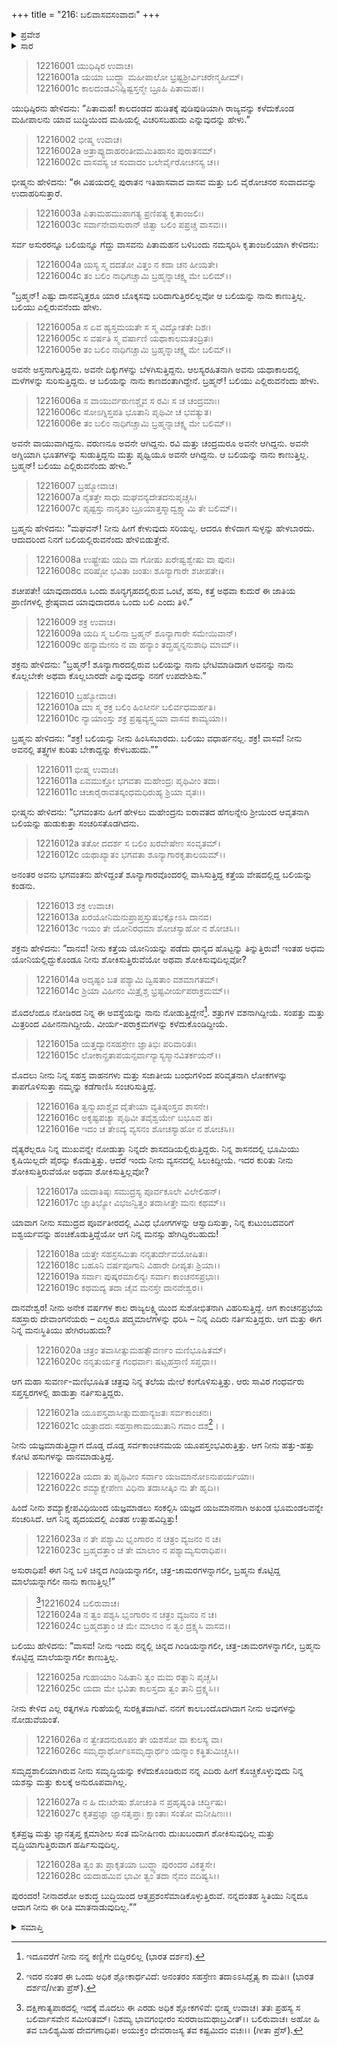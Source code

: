 +++
title = "216: ಬಲಿವಾಸವಸಂವಾದಃ"
+++

<details><summary>ಪ್ರವೇಶ</summary>


।।   ಓಂ ಓಂ ನಮೋ ನಾರಾಯಣಾಯ।।   ಶ್ರೀ ವೇದವ್ಯಾಸಾಯ ನಮಃ ।।

ಶ್ರೀ ಕೃಷ್ಣದ್ವೈಪಾಯನ ವೇದವ್ಯಾಸ ವಿರಚಿತ  

**ಶ್ರೀ ಮಹಾಭಾರತ**

**ಶಾಂತಿ ಪರ್ವ**

**ಮೋಕ್ಷಧರ್ಮ ಪರ್ವ**

**ಅಧ್ಯಾಯ 216**


</details>

<details><summary>ಸಾರ</summary>

ರಾಜ್ಯವನ್ನು ಕಳೆದುಕೊಂಡು ಕತ್ತೆಯ ರೂಪದಲ್ಲಿ ಶೂನ್ಯಗೃಹದಲ್ಲಿ ವಾಸಿಸುತ್ತಿದ್ದ ಬಲಿಚಕ್ರವರ್ತಿಯನ್ನು ಇಂದ್ರನು ಮೂದಲಿಸಿ ಮಾತನಾಡಿಸಿದುದು (1-37).


</details>


> 12216001 ಯುಧಿಷ್ಠಿರ ಉವಾಚ।  
12216001a ಯಯಾ ಬುದ್ಧ್ಯಾ ಮಹೀಪಾಲೋ ಭ್ರಷ್ಟಶ್ರೀರ್ವಿಚರೇನ್ಮಹೀಮ್।  
12216001c ಕಾಲದಂಡವಿನಿಷ್ಪಿಷ್ಟಸ್ತನ್ಮೇ ಬ್ರೂಹಿ ಪಿತಾಮಹ।।

ಯುಧಿಷ್ಠಿರನು ಹೇಳಿದನು: “ಪಿತಾಮಹ! ಕಾಲದಂಡದ ಹುಡಿತಕ್ಕೆ ಪುಡಿಪುಡಿಯಾಗಿ ರಾಜ್ಯವನ್ನು ಕಳೆದುಕೊಂಡ ಮಹೀಪಾಲನು ಯಾವ ಬುದ್ಧಿಯಿಂದ ಮಹಿಯಲ್ಲಿ ವಿಚರಿಸಬಹುದು ಎನ್ನುವುದನ್ನು ಹೇಳು.”

> 12216002 ಭೀಷ್ಮ ಉವಾಚ।  
12216002a ಅತ್ರಾಪ್ಯುದಾಹರಂತೀಮಮಿತಿಹಾಸಂ ಪುರಾತನಮ್।  
12216002c ವಾಸವಸ್ಯ ಚ ಸಂವಾದಂ ಬಲೇರ್ವೈರೋಚನಸ್ಯ ಚ।।

ಭೀಷ್ಮನು ಹೇಳಿದನು: “ಈ ವಿಷಯದಲ್ಲಿ ಪುರಾತನ ಇತಿಹಾಸವಾದ ವಾಸವ ಮತ್ತು ಬಲಿ ವೈರೋಚನರ ಸಂವಾದವನ್ನು ಉದಾಹರಿಸುತ್ತಾರೆ.

> 12216003a ಪಿತಾಮಹಮುಪಾಗತ್ಯ ಪ್ರಣಿಪತ್ಯ ಕೃತಾಂಜಲಿಃ।  
12216003c ಸರ್ವಾನೇವಾಸುರಾನ್ ಜಿತ್ವಾ ಬಲಿಂ ಪಪ್ರಚ್ಚ ವಾಸವಃ।।

ಸರ್ವ ಅಸುರರನ್ನೂ ಬಲಿಯನ್ನೂ ಗೆದ್ದು ವಾಸವನು ಪಿತಾಮಹನ ಬಳಿಬಂದು ನಮಸ್ಕರಿಸಿ ಕೃತಾಂಜಲಿಯಾಗಿ ಕೇಳಿದನು:

> 12216004a ಯಸ್ಯ ಸ್ಮ ದದತೋ ವಿತ್ತಂ ನ ಕದಾ ಚನ ಹೀಯತೇ।  
12216004c ತಂ ಬಲಿಂ ನಾಧಿಗಚ್ಚಾಮಿ ಬ್ರಹ್ಮನ್ನಾಚಕ್ಷ್ವ ಮೇ ಬಲಿಮ್।।

“ಬ್ರಹ್ಮನ್! ಎಷ್ಟು ದಾನವನ್ನಿತ್ತರೂ ಯಾರ ಬೊಕ್ಕಸವು ಬರಿದಾಗುತ್ತಿರಲಿಲ್ಲವೋ ಆ ಬಲಿಯನ್ನು ನಾನು ಕಾಣುತ್ತಿಲ್ಲ. ಬಲಿಯು ಎಲ್ಲಿರುವನೆಂದು ಹೇಳು.

> 12216005a ಸ ಏವ ಹ್ಯಸ್ತಮಯತೇ ಸ ಸ್ಮ ವಿದ್ಯೋತತೇ ದಿಶಃ।  
12216005c ಸ ವರ್ಷತಿ ಸ್ಮ ವರ್ಷಾಣಿ ಯಥಾಕಾಲಮತಂದ್ರಿತಃ।  
12216005e ತಂ ಬಲಿಂ ನಾಧಿಗಚ್ಚಾಮಿ ಬ್ರಹ್ಮನ್ನಾಚಕ್ಷ್ವ ಮೇ ಬಲಿಮ್।।

ಅವನೇ ಅಸ್ತನಾಗುತ್ತಿದ್ದನು. ಅವನೇ ದಿಕ್ಕುಗಳನ್ನು ಬೆಳಗಿಸುತ್ತಿದ್ದನು. ಆಲಸ್ಯರಹಿತನಾಗಿ ಅವನು ಯಥಾಕಾಲದಲ್ಲಿ ಮಳೆಗಳನ್ನು ಸುರಿಸುತ್ತಿದ್ದನು. ಆ ಬಲಿಯನ್ನು ನಾನು ಕಾಣದಂತಾಗಿದ್ದೇನೆ. ಬ್ರಹ್ಮನ್! ಬಲಿಯು ಎಲ್ಲಿರುವನೆಂದು ಹೇಳು.

> 12216006a ಸ ವಾಯುರ್ವರುಣಶ್ಚೈವ ಸ ರವಿಃ ಸ ಚ ಚಂದ್ರಮಾಃ।  
12216006c ಸೋಽಗ್ನಿಸ್ತಪತಿ ಭೂತಾನಿ ಪೃಥಿವೀ ಚ ಭವತ್ಯುತ।  
12216006e ತಂ ಬಲಿಂ ನಾಧಿಗಚ್ಚಾಮಿ ಬ್ರಹ್ಮನ್ನಾಚಕ್ಷ್ವ ಮೇ ಬಲಿಮ್।।

ಅವನೇ ವಾಯುವಾಗಿದ್ದನು. ವರುಣನೂ ಅವನೇ ಆಗಿದ್ದನು. ರವಿ ಮತ್ತು ಚಂದ್ರಮರೂ ಅವನೇ ಆಗಿದ್ದನು. ಅವನೇ ಅಗ್ನಿಯಾಗಿ ಭೂತಗಳನ್ನು ಸುಡುತ್ತಿದ್ದನು ಮತ್ತು ಪೃಥ್ವಿಯೂ ಅವನೇ ಆಗಿದ್ದನು. ಆ ಬಲಿಯನ್ನು ನಾನು ಕಾಣುತ್ತಿಲ್ಲ. ಬ್ರಹ್ಮನ್! ಬಲಿಯು ಎಲ್ಲಿರುವನೆಂದು ಹೇಳು.”

> 12216007 ಬ್ರಹ್ಮೋವಾಚ।  
12216007a ನೈತತ್ತೇ ಸಾಧು ಮಘವನ್ಯದೇತದನುಪೃಚ್ಚಸಿ।  
12216007c ಪೃಷ್ಟಸ್ತು ನಾನೃತಂ ಬ್ರೂಯಾತ್ತಸ್ಮಾದ್ವಕ್ಷ್ಯಾಮಿ ತೇ ಬಲಿಮ್।।

ಬ್ರಹ್ಮನು ಹೇಳಿದನು: “ಮಘವನ್! ನೀನು ಹೀಗೆ ಕೇಳುವುದು ಸರಿಯಲ್ಲ. ಆದರೂ ಕೇಳಿದಾಗ ಸುಳ್ಳನ್ನು ಹೇಳಬಾರದು. ಆದುದರಿಂದ ನಿನಗೆ ಬಲಿಯಲ್ಲಿರುವನೆಂದು ಹೇಳಿಬಿಡುತ್ತೇನೆ.

> 12216008a ಉಷ್ಟ್ರೇಷು ಯದಿ ವಾ ಗೋಷು ಖರೇಷ್ವಶ್ವೇಷು ವಾ ಪುನಃ।  
12216008c ವರಿಷ್ಠೋ ಭವಿತಾ ಜಂತುಃ ಶೂನ್ಯಾಗಾರೇ ಶಚೀಪತೇ।।

ಶಚೀಪತೇ! ಯಾವುದಾದರೂ ಒಂದು ಶೂನ್ಯಗೃಹದಲ್ಲಿರುವ ಒಂಟೆ, ಹಸು, ಕತ್ತೆ ಅಥವಾ ಕುದುರೆ ಈ ಜಾತಿಯ ಪ್ರಾಣಿಗಳಲ್ಲಿ ಶ್ರೇಷ್ಠವಾದ ಯಾವುದಾದರೂ ಒಂದು ಬಲಿ ಎಂದು ತಿಳಿ.”

> 12216009 ಶಕ್ರ ಉವಾಚ।  
12216009a ಯದಿ ಸ್ಮ ಬಲಿನಾ ಬ್ರಹ್ಮನ್ ಶೂನ್ಯಾಗಾರೇ ಸಮೇಯಿವಾನ್।  
12216009c ಹನ್ಯಾಮೇನಂ ನ ವಾ ಹನ್ಯಾಂ ತದ್ಬ್ರಹ್ಮನ್ನನುಶಾಧಿ ಮಾಮ್।।

ಶಕ್ರನು ಹೇಳಿದನು: “ಬ್ರಹ್ಮನ್! ಶೂನ್ಯಾಗಾರದಲ್ಲಿರುವ ಬಲಿಯನ್ನು ನಾನು ಭೇಟಿಮಾಡಿದಾಗ ಅವನನ್ನು ನಾನು ಕೊಲ್ಲಬೇಕೇ ಅಥವಾ ಕೊಲ್ಲಬಾರದೇ ಎನ್ನುವುದನ್ನು ನನಗೆ ಉಪದೇಶಿಸು.”

> 12216010 ಬ್ರಹ್ಮೋವಾಚ।  
12216010a ಮಾ ಸ್ಮ ಶಕ್ರ ಬಲಿಂ ಹಿಂಸೀರ್ನ ಬಲಿರ್ವಧಮರ್ಹತಿ।  
12216010c ನ್ಯಾಯಾಂಸ್ತು ಶಕ್ರ ಪ್ರಷ್ಟವ್ಯಸ್ತ್ವಯಾ ವಾಸವ ಕಾಮ್ಯಯಾ।।

ಬ್ರಹ್ಮನು ಹೇಳಿದನು: “ಶಕ್ರ! ಬಲಿಯನ್ನು ನೀನು ಹಿಂಸಿಸಬಾರದು. ಬಲಿಯು ವಧಾರ್ಹನಲ್ಲ. ಶಕ್ರ! ವಾಸವ! ನೀನು ಅವನಲ್ಲಿ ತತ್ತ್ವಗಳ ಕುರಿತು ಬೇಕಾದ್ದನ್ನು ಕೇಳಬಹುದು.””

> 12216011 ಭೀಷ್ಮ ಉವಾಚ।  
12216011a ಏವಮುಕ್ತೋ ಭಗವತಾ ಮಹೇಂದ್ರಃ ಪೃಥಿವೀಂ ತದಾ।  
12216011c ಚಚಾರೈರಾವತಸ್ಕಂಧಮಧಿರುಹ್ಯ ಶ್ರಿಯಾ ವೃತಃ।।

ಭೀಷ್ಮನು ಹೇಳಿದನು: “ಭಗವಂತನು ಹೀಗೆ ಹೇಳಲು ಮಹೇಂದ್ರನು ಐರಾವತದ ಹೆಗಲನ್ನೇರಿ ಶ್ರೀಯಿಂದ ಆವೃತನಾಗಿ ಬಲಿಯನ್ನು ಹುಡುಕುತ್ತಾ ಸಂಚರಿಸತೊಡಗಿದನು.

> 12216012a ತತೋ ದದರ್ಶ ಸ ಬಲಿಂ ಖರವೇಷೇಣ ಸಂವೃತಮ್।  
12216012c ಯಥಾಖ್ಯಾತಂ ಭಗವತಾ ಶೂನ್ಯಾಗಾರಕೃತಾಲಯಮ್।।

ಅನಂತರ ಅವನು ಭಗವಂತನು ಹೇಳಿದ್ದಂತೆ ಶೂನ್ಯಾಗಾರವೊಂದರಲ್ಲಿ ವಾಸಿಸುತ್ತಿದ್ದ ಕತ್ತೆಯ ವೇಷದಲ್ಲಿದ್ದ ಬಲಿಯನ್ನು ಕಂಡನು.

> 12216013 ಶಕ್ರ ಉವಾಚ।  
12216013a ಖರಯೋನಿಮನುಪ್ರಾಪ್ತಸ್ತುಷಭಕ್ಷೋಽಸಿ ದಾನವ।  
12216013c ಇಯಂ ತೇ ಯೋನಿರಧಮಾ ಶೋಚಸ್ಯಾಹೋ ನ ಶೋಚಸಿ।।

ಶಕ್ರನು ಹೇಳಿದನು: “ದಾನವ! ನೀನು ಕತ್ತೆಯ ಯೋನಿಯನ್ನು ಪಡೆದು ಧಾನ್ಯದ ಹೊಟ್ಟನ್ನು ತಿನ್ನುತ್ತಿರುವೆ! ಇಂತಹ ಅಧಮ ಯೋನಿಯಲ್ಲಿದ್ದುಕೊಂಡೂ ನೀನು ಶೋಕಿಸುತ್ತಿರುವೆಯೋ ಅಥವಾ ಶೋಕಿಸುವುದಿಲ್ಲವೋ?

> 12216014a ಅದೃಷ್ಟಂ ಬತ ಪಶ್ಯಾಮಿ ದ್ವಿಷತಾಂ ವಶಮಾಗತಮ್।  
12216014c ಶ್ರಿಯಾ ವಿಹೀನಂ ಮಿತ್ರೈಶ್ಚ ಭ್ರಷ್ಟವೀರ್ಯಪರಾಕ್ರಮಮ್।।

ಮೊದಲೆಂದೂ ನೋಡಿರದ ನಿನ್ನ ಈ ಅವಸ್ಥೆಯನ್ನು ನಾನು ನೋಡುತ್ತಿದ್ದೇನೆ[^1]. ಶತ್ರುಗಳ ವಶನಾಗಿದ್ದೀಯೆ. ಸಂಪತ್ತು ಮತ್ತು ಮಿತ್ರರಿಂದ ವಿಹೀನನಾಗಿದ್ದೀಯೆ. ವೀರ್ಯ-ಪರಾಕ್ರಮಗಳನ್ನು ಕಳೆದುಕೊಂಡಿದ್ದೀಯೆ.

> 12216015a ಯತ್ತದ್ಯಾನಸಹಸ್ರೇಣ ಜ್ಞಾತಿಭಿಃ ಪರಿವಾರಿತಃ।  
12216015c ಲೋಕಾನ್ಪ್ರತಾಪಯನ್ಸರ್ವಾನ್ಯಾಸ್ಯಸ್ಮಾನವಿತರ್ಕಯನ್।।

ಮೊದಲು ನೀನು ನಿನ್ನ ಸಹಸ್ರ ವಾಹನಗಳು ಮತ್ತು ಸಜಾತೀಯ ಬಂಧುಗಳಿಂದ ಪರಿವೃತನಾಗಿ ಲೋಕಗಳನ್ನು ತಾಪಗೊಳಿಸುತ್ತಾ ನಮ್ಮನ್ನು ಕಡೆಗಾಣಿಸಿ ಸಂಚರಿಸುತ್ತಿದ್ದೆ.

> 12216016a ತ್ವನ್ಮುಖಾಶ್ಚೈವ ದೈತೇಯಾ ವ್ಯತಿಷ್ಠಂಸ್ತವ ಶಾಸನೇ।  
12216016c ಅಕೃಷ್ಟಪಚ್ಯಾ ಪೃಥಿವೀ ತವೈಶ್ವರ್ಯೇ ಬಭೂವ ಹ।  
12216016e ಇದಂ ಚ ತೇಽದ್ಯ ವ್ಯಸನಂ ಶೋಚಸ್ಯಾಹೋ ನ ಶೋಚಸಿ।।

ದೈತ್ಯರೆಲ್ಲರೂ ನಿನ್ನ ಮುಖವನ್ನೇ ನೋಡುತ್ತಾ ನಿನ್ನದೇ ಶಾಸದಡಿಯಲ್ಲಿರುತ್ತಿದ್ದರು. ನಿನ್ನ ಶಾಸನದಲ್ಲಿ ಭೂಮಿಯು ಕೃಷಿಯಿಲ್ಲದೇ ಪೈರನ್ನು ಕೊಡುತ್ತಿತ್ತು. ಆದರೆ ಇಂದು ನೀನು ವ್ಯಸನದಲ್ಲಿ ಸಿಲುಕಿದ್ದೀಯೆ. ಇದರ ಕುರಿತು ನೀನು ಶೋಕಿಸುತ್ತಿರುವೆಯೋ ಅಥವಾ ಶೋಕಿಸುತ್ತಿಲ್ಲವೋ?

> 12216017a ಯದಾತಿಷ್ಠಃ ಸಮುದ್ರಸ್ಯ ಪೂರ್ವಕೂಲೇ ವಿಲೇಲಿಹನ್।  
12216017c ಜ್ಞಾತಿಭ್ಯೋ ವಿಭಜನ್ವಿತ್ತಂ ತದಾಸೀತ್ತೇ ಮನಃ ಕಥಮ್।।

ಯಾವಾಗ ನೀನು ಸಮುದ್ರದ ಪೂರ್ವತೀರದಲ್ಲಿ ವಿವಿಧ ಭೋಗಗಳನ್ನು ಆಸ್ವಾದಿಸುತ್ತಾ, ನಿನ್ನ ಕುಟುಂಬದವರಿಗೆ ಐಶ್ವರ್ಯವನ್ನು ಹಂಚಿಕೊಡುತ್ತಿದ್ದೆಯೋ ಆಗ ನಿನ್ನ ಮನಸ್ಸು ಹೇಗಿದ್ದಿರಬಹುದು!

> 12216018a ಯತ್ತೇ ಸಹಸ್ರಸಮಿತಾ ನನೃತುರ್ದೇವಯೋಷಿತಃ।  
12216018c ಬಹೂನಿ ವರ್ಷಪೂಗಾನಿ ವಿಹಾರೇ ದೀಪ್ಯತಃ ಶ್ರಿಯಾ।।  
12216019a ಸರ್ವಾಃ ಪುಷ್ಕರಮಾಲಿನ್ಯಃ ಸರ್ವಾಃ ಕಾಂಚನಸಪ್ರಭಾಃ।  
12216019c ಕಥಮದ್ಯ ತದಾ ಚೈವ ಮನಸ್ತೇ ದಾನವೇಶ್ವರ।।

ದಾನವೇಶ್ವರ! ನೀನು ಅನೇಕ ವರ್ಷಗಳ ಕಾಲ ರಾಜ್ಯಲಕ್ಷ್ಮಿಯಿಂದ ಸುಶೋಭಿತನಾಗಿ ವಿಹರಿಸುತ್ತಿದ್ದೆ. ಆಗ ಕಾಂಚನಪ್ರಭೆಯ ಸಹಸ್ರಾರು ದೇವಾಂಗನೆಯರು – ಎಲ್ಲರೂ ಪದ್ಮಮಾಲೆಗಳನ್ನು ಧರಿಸಿ – ನಿನ್ನ ಎದಿರು ನರ್ತಿಸುತ್ತಿದ್ದರು. ಆಗ ಮತ್ತು ಈಗ ನಿನ್ನ ಮನಃಸ್ಥಿತಿಯು ಹೇಗಿರಬಹುದು?

> 12216020a ಚತ್ರಂ ತವಾಸೀತ್ಸುಮಹತ್ಸೌವರ್ಣಂ ಮಣಿಭೂಷಿತಮ್।  
12216020c ನನೃತುರ್ಯತ್ರ ಗಂಧರ್ವಾಃ ಷಟ್ಸಹಸ್ರಾಣಿ ಸಪ್ತಧಾ।।

ಆಗ ಮಹಾ ಸುವರ್ಣ-ಮಣಿಭೂಷಿತ ಚತ್ರವು ನಿನ್ನ ತಲೆಯ ಮೇಲೆ ಕಂಗೊಳಿಸುತ್ತಿತ್ತು. ಆರು ಸಾವಿರ ಗಂಧರ್ವರು ಸಪ್ತಸ್ವರಗಳಲ್ಲಿ ಹಾಡುತ್ತಾ ನರ್ತಿಸುತ್ತಿದ್ದರು.

> 12216021a ಯೂಪಸ್ತವಾಸೀತ್ಸುಮಹಾನ್ಯಜತಃ ಸರ್ವಕಾಂಚನಃ।  
12216021c ಯತ್ರಾದದಃ ಸಹಸ್ರಾಣಾಮಯುತಾನಿ ಗವಾಂ ದಶ[^2]।।

ನೀನು ಯಜ್ಞಮಾಡುತ್ತಿದ್ದಾಗ ದೊಡ್ಡ ದೊಡ್ಡ ಸರ್ವಕಾಂಚನಮಯ ಯೂಪಸ್ತಂಭವಿರುತ್ತಿತ್ತು. ಆಗ ನೀನು ಹತ್ತು-ಹತ್ತು ಕೋಟಿ ಹಸುಗಳನ್ನು ದಾನಮಾಡುತ್ತಿದ್ದೆ.

> 12216022a ಯದಾ ತು ಪೃಥಿವೀಂ ಸರ್ವಾಂ ಯಜಮಾನೋಽನುಪರ್ಯಯಾಃ।  
12216022c ಶಮ್ಯಾಕ್ಷೇಪೇಣ ವಿಧಿನಾ ತದಾಸೀತ್ಕಿಂ ನು ತೇ ಹೃದಿ।।

ಹಿಂದೆ ನೀನು ಶಮ್ಯಾಕ್ಷೇಪವಿಧಿಯಿಂದ ಯಜ್ಞಮಾಡಲು ಸಂಕಲ್ಪಿಸಿ ಯಜ್ಞದ ಯಜಮಾನನಾಗಿ ಅಖಂಡ ಭೂಮಂಡಲವನ್ನೇ ಸಂಚರಿಸಿದೆ. ಆಗ ನಿನ್ನ ಹೃದಯದಲ್ಲಿ ಎಂತಹ ಉತ್ಸಾಹವಿದ್ದಿತ್ತು!

> 12216023a ನ ತೇ ಪಶ್ಯಾಮಿ ಭೃಂಗಾರಂ ನ ಚತ್ರಂ ವ್ಯಜನಂ ನ ಚ।  
12216023c ಬ್ರಹ್ಮದತ್ತಾಂ ಚ ತೇ ಮಾಲಾಂ ನ ಪಶ್ಯಾಮ್ಯಸುರಾಧಿಪ।।

ಅಸುರಾಧಿಪ! ಈಗ ನಿನ್ನ ಬಳಿ ಚಿನ್ನದ ಗಿಂಡಿಯನ್ನಾಗಲೀ, ಚತ್ರ-ಚಾಮರಗಳನ್ನಾಗಲೀ, ಬ್ರಹ್ಮನು ಕೊಟ್ಟಿದ್ದ ಮಾಲೆಯನ್ನಾಗಲೀ ನಾನು ಕಾಣುತ್ತಿಲ್ಲ!”

>[^3]12216024 ಬಲಿರುವಾಚ।  
12216024a ನ ತ್ವಂ ಪಶ್ಯಸಿ ಭೃಂಗಾರಂ ನ ಚತ್ರಂ ವ್ಯಜನಂ ನ ಚ।  
12216024c ಬ್ರಹ್ಮದತ್ತಾಂ ಚ ಮೇ ಮಾಲಾಂ ನ ತ್ವಂ ದ್ರಕ್ಷ್ಯಸಿ ವಾಸವ।।

ಬಲಿಯು ಹೇಳಿದನು: “ವಾಸವ! ನೀನು ಇಂದು ನನ್ನಲ್ಲಿ ಚಿನ್ನದ ಗಿಂಡಿಯನ್ನಾಗಲೀ, ಚತ್ರ-ಚಾಮರಗಳನ್ನಾಗಲೀ, ಬ್ರಹ್ಮನು ಕೊಟ್ಟಿದ್ದ ಮಾಲೆಯನ್ನಾಗಲೀ ಕಾಣುತ್ತಿಲ್ಲ.

> 12216025a ಗುಹಾಯಾಂ ನಿಹಿತಾನಿ ತ್ವಂ ಮಮ ರತ್ನಾನಿ ಪೃಚ್ಚಸಿ।  
12216025c ಯದಾ ಮೇ ಭವಿತಾ ಕಾಲಸ್ತದಾ ತ್ವಂ ತಾನಿ ದ್ರಕ್ಷ್ಯಸಿ।।

ನೀನು ಕೇಳಿದ ಎಲ್ಲ ರತ್ನಗಳೂ ಗುಹೆಯಲ್ಲಿ ಸುರಕ್ಷಿತವಾಗಿವೆ. ನನಗೆ ಕಾಲಬಂದೊದಗಿದಾಗ ನೀನು ಅವುಗಳನ್ನು ನೋಡುವೆಯಂತೆ.

> 12216026a ನ ತ್ವೇತದನುರೂಪಂ ತೇ ಯಶಸೋ ವಾ ಕುಲಸ್ಯ ವಾ।  
12216026c ಸಮೃದ್ಧಾರ್ಥೋಽಸಮೃದ್ಧಾರ್ಥಂ ಯನ್ಮಾಂ ಕತ್ಥಿತುಮಿಚ್ಚಸಿ।।

ಸಮೃದ್ಧಶಾಲಿಯಾಗಿರುವ ನೀನು ಸಮೃದ್ಧಿಯನ್ನು ಕಳೆದುಕೊಂಡಿರುವ ನನ್ನ ಎದಿರು ಹೀಗೆ ಕೊಚ್ಚಿಕೊಳ್ಳುವುದು ನಿನ್ನ ಯಶಸ್ಸು ಮತ್ತು ಕುಲಕ್ಕೆ ಅನುರೂಪವಾಗಿಲ್ಲ.

> 12216027a ನ ಹಿ ದುಃಖೇಷು ಶೋಚಂತಿ ನ ಪ್ರಹೃಷ್ಯಂತಿ ಚರ್ದ್ಧಿಷು।  
12216027c ಕೃತಪ್ರಜ್ಞಾ ಜ್ಞಾನತೃಪ್ತಾಃ ಕ್ಷಾಂತಾಃ ಸಂತೋ ಮನೀಷಿಣಃ।।

ಕೃತಪ್ರಜ್ಞ ಮತ್ತು ಜ್ಞಾನತೃಪ್ತ ಕ್ಷಮಾಶೀಲ ಸಂತ ಮನೀಷಿಣರು ದುಃಖಬಂದಾಗ ಶೋಕಿಸುವುದಿಲ್ಲ ಮತ್ತು ವೃದ್ಧಿಯಾಗುತ್ತಿರುವಾಗ ಹರ್ಷಿಸುವುದಿಲ್ಲ.

> 12216028a ತ್ವಂ ತು ಪ್ರಾಕೃತಯಾ ಬುದ್ಧ್ಯಾ ಪುರಂದರ ವಿಕತ್ಥಸೇ।  
12216028c ಯದಾಹಮಿವ ಭಾವೀ ತ್ವಂ ತದಾ ನೈವಂ ವದಿಷ್ಯಸಿ।।

ಪುರಂದರ! ನೀನಾದರೋ ಅಶುದ್ಧ ಬುದ್ಧಿಯಿಂದ ಆತ್ಮಪ್ರಶಂಸೆಮಾಡಿಕೊಳ್ಳುತ್ತಿರುವೆ. ನನ್ನದಂತಹ ಸ್ಥಿತಿಯು ನಿನ್ನದೂ ಆದಾಗ ನೀನು ಈ ರೀತಿ ಮಾತನಾಡುವುದಿಲ್ಲ.””


<details><summary>ಸಮಾಪ್ತಿ</summary>

ಇತಿ ಶ್ರೀಮಹಾಭಾರತೇ ಶಾಂತಿಪರ್ವಣಿ ಮೋಕ್ಷಧರ್ಮಪರ್ವಣಿ ಬಲಿವಾಸವಸಂವಾದೋ ನಾಮ ಷೋಡಶಾಧಿಕದ್ವಿಶತತಮೋಽಧ್ಯಾಯಃ।।  
ಇದು ಶ್ರೀಮಹಾಭಾರತದಲ್ಲಿ ಶಾಂತಿಪರ್ವದಲ್ಲಿ ಮೋಕ್ಷಧರ್ಮಪರ್ವದಲ್ಲಿ ಬಲಿವಾಸವಸಂವಾದ ಎನ್ನುವ ಇನ್ನೂರಾಹದಿನಾರನೇ ಅಧ್ಯಾಯವು.


</details>

[^1]: ಇದೂವರೆಗೆ ನೀನು ನನ್ನ ಕಣ್ಣಿಗೇ ಬಿದ್ದಿರಲಿಲ್ಲ (ಭಾರತ ದರ್ಶನ).

[^2]: ಇದರ ನಂತರ ಈ ಒಂದು ಅಧಿಕ ಶ್ಲೋಕಾರ್ಧವಿದೆ: ಅನಂತರಂ ಸಹಸ್ರೇಣ ತದಾಽಽಸಿದ್ದೈತ್ಯ ಕಾ ಮತಿಃ।   (ಭಾರತ ದರ್ಶನ/ಗೀತಾ ಪ್ರೆಸ್).

[^3]: ದಕ್ಷಿಣಾತ್ಯಪಾಠದಲ್ಲಿ ಇದಕ್ಕೆ ಮೊದಲು ಈ ಎರಡು ಅಧಿಕ ಶ್ಲೋಕಗಳಿವೆ: ಭೀಷ್ಮ ಉವಾಚ।   ತತಃ ಪ್ರಹಸ್ಯ ಸ ಬಲಿರ್ವಾಸವೇನ ಸಮೀರಿತಮ್।   ನಿಶಮ್ಯ ಭಾವಗಂಭೀರಂ ಸುರರಾಜಮಥಾಬ್ರವೀತ್।।   ಬಲಿರುವಾಚ।   ಅಹೋ ಹಿ ತವ ಬಾಲಿಶ್ಯಮಿಹ ದೇವಗಣಾಧಿಪ।   ಅಯುಕ್ತಂ ದೇವರಾಜಸ್ಯ ತವ ಕಷ್ಟಮಿದಂ ವಚಃ।।   (ಗೀತಾ ಪ್ರೆಸ್).
